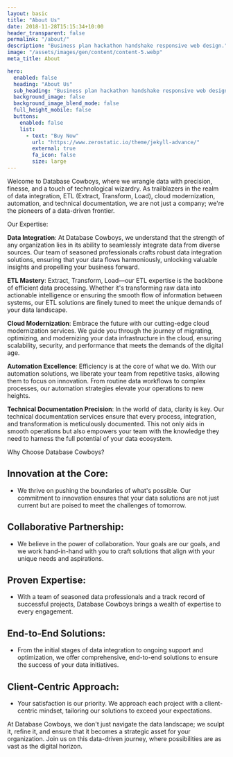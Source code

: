 ```yaml
---
layout: basic
title: "About Us"
date: 2018-11-28T15:15:34+10:00
header_transparent: false
permalink: "/about/"
description: "Business plan hackathon handshake responsive web design."
image: "/assets/images/gen/content/content-5.webp"
meta_title: About

hero:
  enabled: false
  heading: "About Us"
  sub_heading: "Business plan hackathon handshake responsive web design."
  background_image: false
  background_image_blend_mode: false
  full_height_mobile: false
  buttons:
    enabled: false
    list:
      - text: "Buy Now"
        url: "https://www.zerostatic.io/theme/jekyll-advance/"
        external: true
        fa_icon: false
        size: large
---
```


Welcome to Database Cowboys, where we wrangle data with precision, finesse, and a touch of technological wizardry. As trailblazers in the realm of data integration, ETL (Extract, Transform, Load), cloud modernization, automation, and technical documentation, we are not just a company; we're the pioneers of a data-driven frontier.

Our Expertise:

**Data Integration**:
At Database Cowboys, we understand that the strength of any organization lies in its ability to seamlessly integrate data from diverse sources. Our team of seasoned professionals crafts robust data integration solutions, ensuring that your data flows harmoniously, unlocking valuable insights and propelling your business forward.

**ETL Mastery**:
Extract, Transform, Load—our ETL expertise is the backbone of efficient data processing. Whether it's transforming raw data into actionable intelligence or ensuring the smooth flow of information between systems, our ETL solutions are finely tuned to meet the unique demands of your data landscape.

**Cloud Modernization**:
Embrace the future with our cutting-edge cloud modernization services. We guide you through the journey of migrating, optimizing, and modernizing your data infrastructure in the cloud, ensuring scalability, security, and performance that meets the demands of the digital age.

**Automation Excellence**:
Efficiency is at the core of what we do. With our automation solutions, we liberate your team from repetitive tasks, allowing them to focus on innovation. From routine data workflows to complex processes, our automation strategies elevate your operations to new heights.

**Technical Documentation Precision**:
In the world of data, clarity is key. Our technical documentation services ensure that every process, integration, and transformation is meticulously documented. This not only aids in smooth operations but also empowers your team with the knowledge they need to harness the full potential of your data ecosystem.

Why Choose Database Cowboys?

## Innovation at the Core: 
- We thrive on pushing the boundaries of what's possible. Our commitment to innovation ensures that your data solutions are not just current but are poised to meet the challenges of tomorrow.

## Collaborative Partnership:
- We believe in the power of collaboration. Your goals are our goals, and we work hand-in-hand with you to craft solutions that align with your unique needs and aspirations.

## Proven Expertise:
- With a team of seasoned data professionals and a track record of successful projects, Database Cowboys brings a wealth of expertise to every engagement.

## End-to-End Solutions:
- From the initial stages of data integration to ongoing support and optimization, we offer comprehensive, end-to-end solutions to ensure the success of your data initiatives.

## Client-Centric Approach: 
- Your satisfaction is our priority. We approach each project with a client-centric mindset, tailoring our solutions to exceed your expectations.

At Database Cowboys, we don't just navigate the data landscape; we sculpt it, refine it, and ensure that it becomes a strategic asset for your organization. Join us on this data-driven journey, where possibilities are as vast as the digital horizon.
